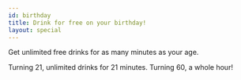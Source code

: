 ```yaml
---
id: birthday
title: Drink for free on your birthday!
layout: special
---
```

Get unlimited free drinks for as many minutes as your age.

Turning 21, unlimited drinks for 21 minutes. Turning 60, a whole hour!
